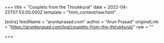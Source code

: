 
+++
title = "Couplets from the Thirukkural"
date = 2022-04-23T07:53:00.000Z
template = "html_content/raw.html"

[extra]
feedName = "arunkprasad.com"
author = "Arun Prasad"
originalLink = "https://arunkprasad.com/log/couplets-from-the-thirukkural/"
raw = ""

+++

